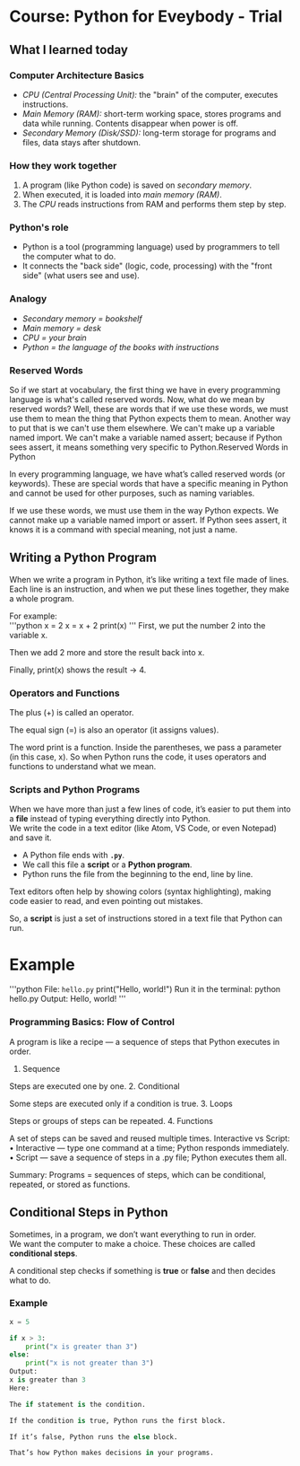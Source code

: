 # Course: Python for Eveybody - Trial
## What I learned today
### Computer Architecture Basics

- *CPU (Central Processing Unit):* the "brain" of the computer, executes instructions.  
- *Main Memory (RAM):* short-term working space, stores programs and data while running. Contents disappear when power is off.  
- *Secondary Memory (Disk/SSD):* long-term storage for programs and files, data stays after shutdown.  

### How they work together
1. A program (like Python code) is saved on *secondary memory*.  
2. When executed, it is loaded into *main memory (RAM)*.  
3. The *CPU* reads instructions from RAM and performs them step by step.  

### Python's role
- Python is a tool (programming language) used by programmers to tell the computer what to do.  
- It connects the "back side" (logic, code, processing) with the "front side" (what users see and use).  

### Analogy
- *Secondary memory = bookshelf*  
- *Main memory = desk*  
- *CPU = your brain*  
- *Python = the language of the books with instructions*

### Reserved Words
So if we start at vocabulary, the first thing we have in every programming language is what's called reserved words. Now, what do we mean by reserved words? Well, these are words that if we use these words, we must use them to mean the thing that Python expects them to mean. Another way to put that is we can't use them elsewhere. We can't make up a variable named import. We can't make a variable named assert; because if Python sees assert, it means something very specific to Python.Reserved Words in Python

In every programming language, we have what’s called reserved words (or keywords).
These are special words that have a specific meaning in Python and cannot be used for other purposes, such as naming variables.

If we use these words, we must use them in the way Python expects.
We cannot make up a variable named import or assert.
If Python sees assert, it knows it is a command with special meaning, not just a name.

## Writing a Python Program

When we write a program in Python, it’s like writing a text file made of lines.  
Each line is an instruction, and when we put these lines together, they make a whole program.  

For example:  
'''python
x = 2
x = x + 2
print(x)
'''
First, we put the number 2 into the variable x.

Then we add 2 more and store the result back into x.

Finally, print(x) shows the result → 4.

### Operators and Functions

The plus (+) is called an operator.

The equal sign (=) is also an operator (it assigns values).

The word print is a function.
Inside the parentheses, we pass a parameter (in this case, x).
So when Python runs the code, it uses operators and functions to understand what we mean.

### Scripts and Python Programs

When we have more than just a few lines of code, it’s easier to put them into a **file** instead of typing everything directly into Python.  
We write the code in a text editor (like Atom, VS Code, or even Notepad) and save it.  

- A Python file ends with **`.py`**.  
- We call this file a **script** or a **Python program**.  
- Python runs the file from the beginning to the end, line by line.  

Text editors often help by showing colors (syntax highlighting), making code easier to read, and even pointing out mistakes.  

So, a **script** is just a set of instructions stored in a text file that Python can run.  

# Example
'''python
File: `hello.py`
print("Hello, world!")
Run it in the terminal:
python hello.py
Output:
Hello, world!
'''

### Programming Basics: Flow of Control

A program is like a recipe — a sequence of steps that Python executes in order.

1. Sequence

Steps are executed one by one.
2. Conditional

Some steps are executed only if a condition is true.
3. Loops

Steps or groups of steps can be repeated.
4. Functions

A set of steps can be saved and reused multiple times.
Interactive vs Script:
	•	Interactive — type one command at a time; Python responds immediately.
	•	Script — save a sequence of steps in a .py file; Python executes them all.

Summary: Programs = sequences of steps, which can be conditional, repeated, or stored as functions.


## Conditional Steps in Python

Sometimes, in a program, we don’t want everything to run in order.  
We want the computer to make a choice. These choices are called **conditional steps**.  

A conditional step checks if something is **true** or **false** and then decides what to do.  

### Example

```python
x = 5

if x > 3:
    print("x is greater than 3")
else:
    print("x is not greater than 3")
Output:
x is greater than 3
Here:

The if statement is the condition.

If the condition is true, Python runs the first block.

If it’s false, Python runs the else block.

That’s how Python makes decisions in your programs.
